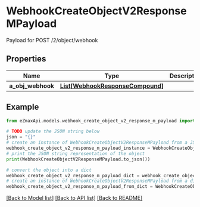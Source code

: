 # WebhookCreateObjectV2ResponseMPayload

Payload for POST /2/object/webhook

## Properties

Name | Type | Description | Notes
------------ | ------------- | ------------- | -------------
**a_obj_webhook** | [**List[WebhookResponseCompound]**](WebhookResponseCompound.md) |  | 

## Example

```python
from eZmaxApi.models.webhook_create_object_v2_response_m_payload import WebhookCreateObjectV2ResponseMPayload

# TODO update the JSON string below
json = "{}"
# create an instance of WebhookCreateObjectV2ResponseMPayload from a JSON string
webhook_create_object_v2_response_m_payload_instance = WebhookCreateObjectV2ResponseMPayload.from_json(json)
# print the JSON string representation of the object
print(WebhookCreateObjectV2ResponseMPayload.to_json())

# convert the object into a dict
webhook_create_object_v2_response_m_payload_dict = webhook_create_object_v2_response_m_payload_instance.to_dict()
# create an instance of WebhookCreateObjectV2ResponseMPayload from a dict
webhook_create_object_v2_response_m_payload_from_dict = WebhookCreateObjectV2ResponseMPayload.from_dict(webhook_create_object_v2_response_m_payload_dict)
```
[[Back to Model list]](../README.md#documentation-for-models) [[Back to API list]](../README.md#documentation-for-api-endpoints) [[Back to README]](../README.md)


